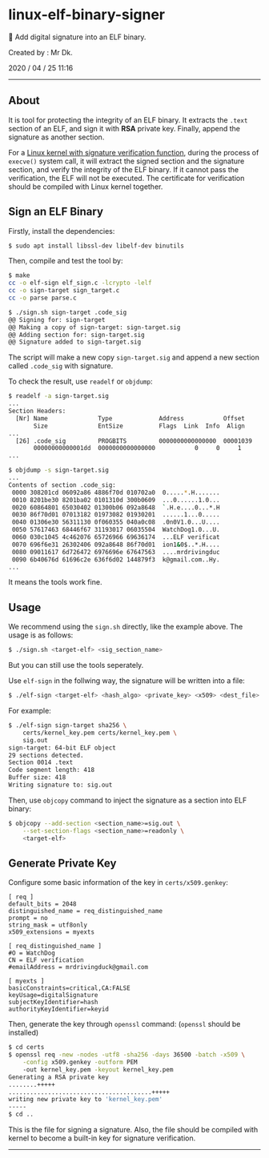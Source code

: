 # linux-elf-binary-signer

🐧 Add digital signature into an ELF binary.

Created by : Mr Dk.

2020 / 04 / 25 11:16

---

## About

It is tool for protecting the integrity of an ELF binary. It extracts the `.text` section of an ELF, and sign it with **RSA** private key. Finally, append the signature as another section.

For a [Linux kernel with signature verification function](https://github.com/mrdrivingduck/kernel-with-elf-signature-verification), during the process of `execve()` system call, it will extract the signed section and the signature section, and verify the integrity of the ELF binary. If it cannot pass the verification, the ELF will not be executed. The certificate for verification should be compiled with Linux kernel together.

## Sign an ELF Binary

Firstly, install the dependencies:

```bash
$ sudo apt install libssl-dev libelf-dev binutils
```

Then, compile and test the tool by:

```bash
$ make
cc -o elf-sign elf_sign.c -lcrypto -lelf
cc -o sign-target sign_target.c
cc -o parse parse.c
```

```bash
$ ./sign.sh sign-target .code_sig
@@ Signing for: sign-target
@@ Making a copy of sign-target: sign-target.sig
@@ Adding section for: sign-target.sig
@@ Signature added to sign-target.sig
```

The script will make a new copy `sign-target.sig` and append a new section called `.code_sig` with signature.

To check the result, use `readelf` or `objdump`:

```bash
$ readelf -a sign-target.sig
...
Section Headers:
  [Nr] Name              Type             Address           Offset
       Size              EntSize          Flags  Link  Info  Align
...
  [26] .code_sig         PROGBITS         0000000000000000  00001039
       00000000000001dd  0000000000000000           0     0     1
...
```

```bash
$ objdump -s sign-target.sig
...
Contents of section .code_sig:
 0000 308201cd 06092a86 4886f70d 010702a0  0.....*.H.......
 0010 8201be30 8201ba02 0101310d 300b0609  ...0......1.0...
 0020 60864801 65030402 01300b06 092a8648  `.H.e....0...*.H
 0030 86f70d01 07013182 01973082 01930201  ......1...0.....
 0040 01306e30 56311130 0f060355 040a0c08  .0n0V1.0...U....
 0050 57617463 68446f67 31193017 06035504  WatchDog1.0...U.
 0060 030c1045 4c462076 65726966 69636174  ...ELF verificat
 0070 696f6e31 26302406 092a8648 86f70d01  ion1&0$..*.H....
 0080 09011617 6d726472 6976696e 67647563  ....mrdrivingduc
 0090 6b40676d 61696c2e 636f6d02 144879f3  k@gmail.com..Hy.
...
```

It means the tools work fine.

## Usage

We recommend using the `sign.sh` directly, like the example above. The usage is as follows:

```bash
$ ./sign.sh <target-elf> <sig_section_name>
```

But you can still use the tools seperately.

Use `elf-sign` in the follwing way, the signature will be written into a file:

```bash
$ ./elf-sign <target-elf> <hash_algo> <private_key> <x509> <dest_file>
```

For example:

```bash
$ ./elf-sign sign-target sha256 \
    certs/kernel_key.pem certs/kernel_key.pem \
    sig.out
sign-target: 64-bit ELF object
29 sections detected.
Section 0014 .text
Code segment length: 418
Buffer size: 418
Writing signature to: sig.out
```

Then, use `objcopy` command to inject the signature as a section into ELF binary:

```bash
$ objcopy --add-section <section_name>=sig.out \
    --set-section-flags <section_name>=readonly \
    <target-elf>
```

## Generate Private Key

Configure some basic information of the key in `certs/x509.genkey`:

```
[ req ]
default_bits = 2048
distinguished_name = req_distinguished_name
prompt = no
string_mask = utf8only
x509_extensions = myexts

[ req_distinguished_name ]
#O = WatchDog
CN = ELF verification
#emailAddress = mrdrivingduck@gmail.com

[ myexts ]
basicConstraints=critical,CA:FALSE
keyUsage=digitalSignature
subjectKeyIdentifier=hash
authorityKeyIdentifier=keyid
```

Then, generate the key through `openssl` command: (`openssl` should be installed)

```bash
$ cd certs
$ openssl req -new -nodes -utf8 -sha256 -days 36500 -batch -x509 \
    -config x509.genkey -outform PEM
    -out kernel_key.pem -keyout kernel_key.pem
Generating a RSA private key
........+++++
........................................+++++
writing new private key to 'kernel_key.pem'
-----
$ cd ..
```

This is the file for signing a signature. Also, the file should be compiled with kernel to become a built-in key for signature verification.

---

